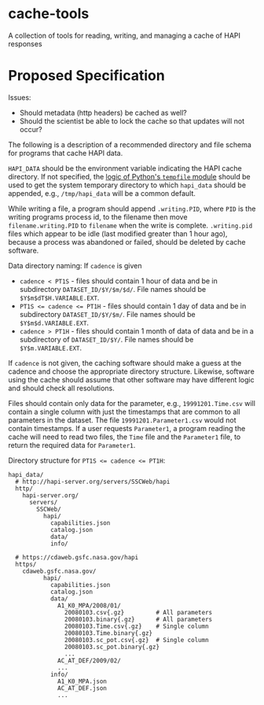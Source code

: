# cache-tools
A collection of tools for reading, writing, and managing a cache of HAPI responses

# Proposed Specification

Issues:
* Should metadata (http headers) be cached as well?
* Should the scientist be able to lock the cache so that updates will not occur?

The following is a description of a recommended directory and file schema for programs that cache HAPI data.

`HAPI_DATA` should be the environment variable indicating the HAPI cache directory. If not specified, the [logic of Python's `tempfile` module](https://stackoverflow.com/questions/847850/cross-platform-way-of-getting-temp-directory-in-python) should be used to get the system temporary directory to which `hapi_data` should be appended, e.g., `/tmp/hapi_data` will be a common default.

While writing a file, a program should append `.writing.PID`, where `PID` is the writing programs process id, to the filename then move `filename.writing.PID` to `filename` when the write is complete.  `.writing.pid` files which appear to be idle (last modified greater than 1 hour ago), because a process was abandoned or failed, should be deleted by cache software.

Data directory naming: If `cadence` is given

* `cadence < PT1S` - files should contain 1 hour of data and be in subdirectory `DATASET_ID/$Y/$m/$d/`. File names should be `$Y$m$dT$H.VARIABLE.EXT`.
* `PT1S <= cadence <= PT1H` - files should contain 1 day of data and be in subdirectory `DATASET_ID/$Y/$m/`. File names should be `$Y$m$d.VARIABLE.EXT`.
* `cadence > PT1H` - files should contain 1 month of data of data and be in a subdirectory of `DATASET_ID/$Y/`. File names should be `$Y$m.VARIABLE.EXT`.

If `cadence` is not given, the caching software should make a guess at the cadence and choose the appropriate directory structure.  Likewise, software using the cache should assume that other software may have different logic and should check all resolutions.

Files should contain only data for the parameter, e.g., `19991201.Time.csv` will contain a single column with just the timestamps that are common to all parameters in the dataset. The file `19991201.Parameter1.csv` would not contain timestamps. If a user requests `Parameter1`, a program reading the cache will need to read two files, the `Time` file and the `Parameter1` file, to return the required data for `Parameter1`.

Directory structure for `PT1S <= cadence <= PT1H`:

```
hapi_data/
  # http://hapi-server.org/servers/SSCWeb/hapi
  http/
    hapi-server.org/
      servers/
        SSCWeb/
          hapi/
            capabilities.json
            catalog.json
            data/
            info/
              
  # https://cdaweb.gsfc.nasa.gov/hapi
  https/
    cdaweb.gsfc.nasa.gov/
          hapi/
            capabilities.json
            catalog.json
            data/
              A1_K0_MPA/2008/01/
                20080103.csv{.gz}         # All parameters   
                20080103.binary{.gz}      # All parameters       
                20080103.Time.csv{.gz}    # Single column 
                20080103.Time.binary{.gz}
                20080103.sc_pot.csv{.gz}  # Single column 
                20080103.sc_pot.binary{.gz} 
                ...
              AC_AT_DEF/2009/02/
              ...              
            info/
              A1_K0_MPA.json
              AC_AT_DEF.json
              ...
```
